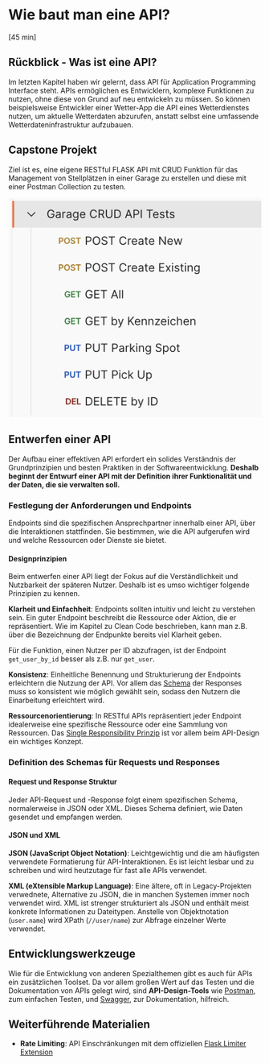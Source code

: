 # Wie baut man eine API?
[45 min]

## Rückblick - Was ist eine API?
Im letzten Kapitel haben wir gelernt, dass API für Application Programming Interface steht. APIs ermöglichen es Entwicklern, komplexe Funktionen zu nutzen, ohne diese von Grund auf neu entwickeln zu müssen. So können beispielsweise Entwickler einer Wetter-App die API eines Wetterdienstes nutzen, um aktuelle Wetterdaten abzurufen, anstatt selbst eine umfassende Wetterdateninfrastruktur aufzubauen.

## Capstone Projekt
Ziel ist es, eine eigene RESTful FLASK API mit CRUD Funktion für das Management von Stellplätzen in einer Garage zu erstellen und diese mit einer Postman Collection zu testen.

![Projekt](../../images/postman_crud_collection.png)

## Entwerfen einer API
Der Aufbau einer effektiven API erfordert ein solides Verständnis der Grundprinzipien und besten Praktiken in der Softwareentwicklung.
**Deshalb beginnt der Entwurf einer API mit der Definition ihrer Funktionalität und der Daten, die sie verwalten soll.**

### Festlegung der Anforderungen und Endpoints
Endpoints sind die spezifischen Ansprechpartner innerhalb einer API, über die Interaktionen stattfinden. Sie bestimmen, wie die API aufgerufen wird und welche Ressourcen oder Dienste sie bietet.

#### Designprinzipien
Beim entwerfen einer API liegt der Fokus auf die Verständlichkeit und Nutzbarkeit der späteren Nutzer. Deshalb ist es umso wichtiger folgende Prinzipien zu kennen.

**Klarheit und Einfachheit**: Endpoints sollten intuitiv und leicht zu verstehen sein. Ein guter Endpoint beschreibt die Ressource oder Aktion, die er repräsentiert. Wie im Kapitel zu Clean Code beschrieben, kann man z.B. über die Bezeichnung der Endpunkte bereits viel Klarheit geben.

Für die Funktion, einen Nutzer per ID abzufragen, ist der Endpoint `get_user_by_id` besser als z.B. nur `get_user`. 

**Konsistenz**: Einheitliche Benennung und Strukturierung der Endpoints erleichtern die Nutzung der API. Vor allem das [Schema](#definition-des-schemas-für-requests-und-responses) der Responses muss so konsistent wie möglich gewählt sein, sodass den Nutzern die Einarbeitung erleichtert wird.

**Ressourcenorientierung**: In RESTful APIs repräsentiert jeder Endpoint idealerweise eine spezifische Ressource oder eine Sammlung von Ressourcen. Das [Single Responsibility Prinzip](https://www.linkedin.com/pulse/single-responsibility-principle-software-design-sanjoy-kumar-malik/) ist vor allem beim API-Design ein wichtiges Konzept. 

### Definition des Schemas für Requests und Responses
#### Request und Response Struktur
Jeder API-Request und -Response folgt einem spezifischen Schema, normalerweise in JSON oder XML. Dieses Schema definiert, wie Daten gesendet und empfangen werden.

#### JSON und XML
**JSON (JavaScript Object Notation)**: Leichtgewichtig und die am häufigsten verwendete Formatierung für API-Interaktionen. Es ist leicht lesbar und zu schreiben und wird heutzutage für fast alle APIs verwendet.

**XML (eXtensible Markup Language)**: Eine ältere, oft in Legacy-Projekten verwednete, Alternative zu JSON, die in manchen Systemen immer noch verwendet wird. XML ist strenger strukturiert als JSON und enthält meist konkrete Informationen zu Dateitypen. Anstelle von Objektnotation (`user.name`) wird XPath (`//user/name`) zur Abfrage einzelner Werte verwendet.


## Entwicklungswerkzeuge
Wie für die Entwicklung von anderen Spezialthemen gibt es auch für APIs ein zusätzlichen Toolset. Da vor allem großen Wert auf das Testen und die Dokumentation von APIs gelegt wird, sind **API-Design-Tools** wie [Postman](https://www.postman.com/), zum einfachen Testen, und [Swagger](https://swagger.io/), zur Dokumentation, hilfreich.

## Weiterführende Materialien
- **Rate Limiting**: API Einschränkungen mit dem offiziellen [Flask Limiter Extension](https://flask-limiter.readthedocs.io/en/stable/)